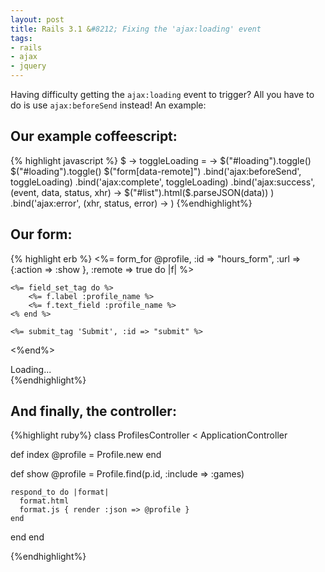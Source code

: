 ```yaml
--- 
layout: post
title: Rails 3.1 &#8212; Fixing the 'ajax:loading' event
tags:
- rails
- ajax
- jquery
---
```



Having difficulty getting the `ajax:loading` event to trigger? All you have to do is use `ajax:beforeSend` instead! An example:

## Our example coffeescript:

{% highlight javascript %}
$ ->
	toggleLoading = -> $("#loading").toggle()
	$("#loading").toggle()
	$("form[data-remote]")
		.bind('ajax:beforeSend', toggleLoading)
		.bind('ajax:complete', toggleLoading)
		.bind('ajax:success', (event, data, status, xhr) ->
			$("#list").html($.parseJSON(data))
		)
		.bind('ajax:error', (xhr, status, error) ->
		)
{%endhighlight%} 

## Our form:

{% highlight erb %}
<%= form_for @profile, :id => "hours_form", :url => {:action => :show }, :remote => true do |f| %>
	
	<%= field_set_tag do %>
		<%= f.label :profile_name %>
		<%= f.text_field :profile_name %>
	<% end %>
	
	<%= submit_tag 'Submit', :id => "submit" %>
	
<%end%>
<div id="loading">
Loading...
</div>
{%endhighlight%}

## And finally, the controller:

{%highlight ruby%}
class ProfilesController < ApplicationController

  def index
    @profile = Profile.new
  end
  
  def show
    @profile = Profile.find(p.id, :include => :games)
    
    respond_to do |format|
      format.html
      format.js { render :json => @profile }
    end
  end
end

{%endhighlight%}